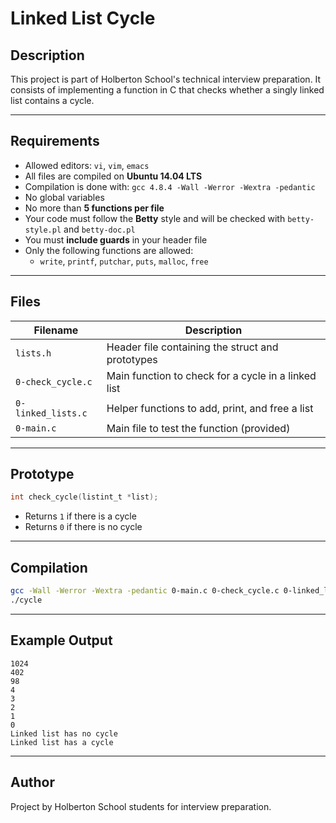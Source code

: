 # Linked List Cycle

## Description

This project is part of Holberton School's technical interview preparation.
It consists of implementing a function in C that checks whether a singly linked list contains a cycle.

---

## Requirements

- Allowed editors: `vi`, `vim`, `emacs`
- All files are compiled on **Ubuntu 14.04 LTS**
- Compilation is done with:  `gcc 4.8.4 -Wall -Werror -Wextra -pedantic`
- No global variables
- No more than **5 functions per file**
- Your code must follow the **Betty** style and will be checked with `betty-style.pl` and `betty-doc.pl`
- You must **include guards** in your header file
- Only the following functions are allowed:
  - `write`, `printf`, `putchar`, `puts`, `malloc`, `free`

---

## Files

| Filename           | Description                                      |
|--------------------|--------------------------------------------------|
| `lists.h`          | Header file containing the struct and prototypes |
| `0-check_cycle.c`  | Main function to check for a cycle in a linked list |
| `0-linked_lists.c` | Helper functions to add, print, and free a list  |
| `0-main.c`         | Main file to test the function (provided)        |

---

## Prototype

```c
int check_cycle(listint_t *list);
```

- Returns `1` if there is a cycle
- Returns `0` if there is no cycle

---

## Compilation

```bash
gcc -Wall -Werror -Wextra -pedantic 0-main.c 0-check_cycle.c 0-linked_lists.c -o cycle
./cycle
```

---

## Example Output

```
1024
402
98
4
3
2
1
0
Linked list has no cycle
Linked list has a cycle
```

---

## Author

Project by Holberton School students for interview preparation.

